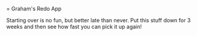 = Graham's Redo App

Starting over is no fun, but better late than never.  Put this stuff down for 3 weeks and then see how fast you can pick it up again!

